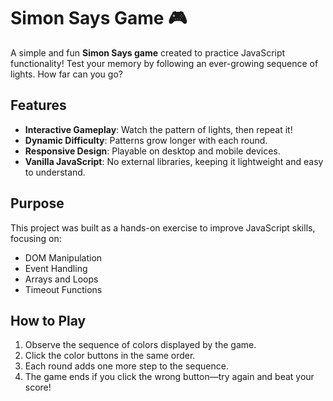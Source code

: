 # Simon Says Game 🎮

A simple and fun **Simon Says game** created to practice JavaScript functionality! Test your memory by following an ever-growing sequence of lights. How far can you go?

## Features
- **Interactive Gameplay**: Watch the pattern of lights, then repeat it!
- **Dynamic Difficulty**: Patterns grow longer with each round.
- **Responsive Design**: Playable on desktop and mobile devices.
- **Vanilla JavaScript**: No external libraries, keeping it lightweight and easy to understand.

## Purpose
This project was built as a hands-on exercise to improve JavaScript skills, focusing on:
- DOM Manipulation
- Event Handling
- Arrays and Loops
- Timeout Functions

## How to Play
1. Observe the sequence of colors displayed by the game.
2. Click the color buttons in the same order.
3. Each round adds one more step to the sequence.
4. The game ends if you click the wrong button—try again and beat your score!


